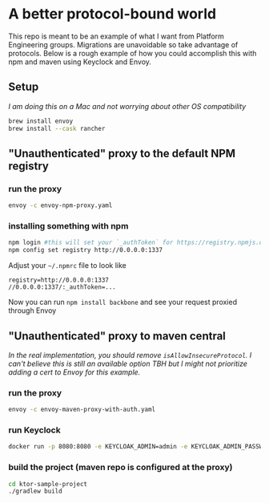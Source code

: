 # A better protocol-bound world 

This repo is meant to be an example of what I want from Platform Engineering groups. Migrations are unavoidable so take advantage of protocols. Below is a rough example of how you could accomplish this with npm and maven using Keyclock and Envoy.


## Setup 
*I am doing this on a Mac and not worrying about other OS compatibility*

```bash
brew install envoy
brew install --cask rancher
```

## "Unauthenticated" proxy to the default NPM registry

### run the proxy

```bash
envoy -c envoy-npm-proxy.yaml
```

### installing something with npm

```bash
npm login #this will set your `_authToken` for https://registry.npmjs.org
npm config set registry http://0.0.0.0:1337
```

Adjust your `~/.npmrc` file to look like

``` 
registry=http://0.0.0.0:1337
//0.0.0.0:1337/:_authToken=... 
```

Now you can run `npm install backbone` and see your request proxied through Envoy


## "Unauthenticated" proxy to maven central

*In the real implementation, you should remove `isAllowInsecureProtocol`. I can't believe this is still an available option TBH but I might not prioritize adding a cert to Envoy for this example.*

### run the proxy

```bash
envoy -c envoy-maven-proxy-with-auth.yaml
```

### run Keyclock

```bash
docker run -p 8080:8080 -e KEYCLOAK_ADMIN=admin -e KEYCLOAK_ADMIN_PASSWORD=admin quay.io/keycloak/keycloak:24.0.2 start-dev
```

### build the project (maven repo is configured at the proxy)

```bash
cd ktor-sample-project
./gradlew build
```

